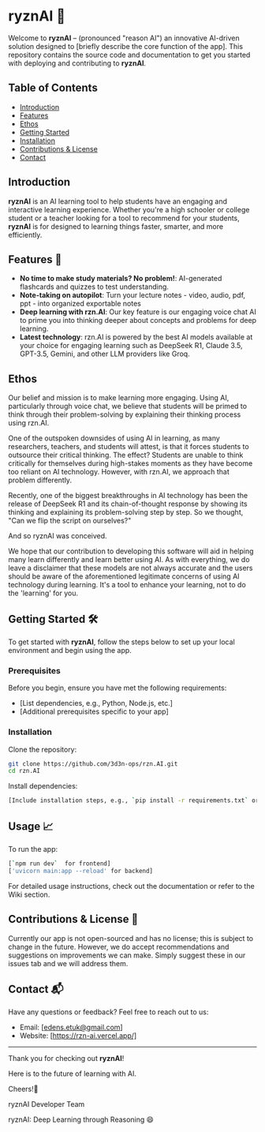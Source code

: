 # ryznAI 🤖

Welcome to **ryznAI** – (pronounced "reason AI") an innovative AI-driven solution designed to [briefly describe the core function of the app]. This repository contains the source code and documentation to get you started with deploying and contributing to **ryznAI**.

## Table of Contents

- [Introduction](#introduction)
- [Features](#features)
- [Ethos](#ethos)
- [Getting Started](#getting-started)
- [Installation](#installation)
- [Contributions & License](#contributions&license)
- [Contact](#contact)

## Introduction

**ryznAI** is an AI learning tool to help students have an engaging and interactive learning experience. Whether you're a high schooler or college student or a teacher looking for a tool to recommend for your students, **ryznAI** is for designed to learning things faster, smarter, and more efficiently.

## Features 🚀

- **No time to make study materials? No problem!**: AI-generated flashcards and quizzes to test understanding.
- **Note-taking on autopilot**: Turn your lecture notes - video, audio, pdf, ppt - into organized exportable notes
- **Deep learning with rzn.AI**: Our key feature is our engaging voice chat AI to prime you into thinking deeper about concepts and problems for deep learning.
- **Latest technology**: rzn.AI is powered by the best AI models available at your choice for engaging learning such as DeepSeek R1, Claude 3.5, GPT-3.5, Gemini, and other LLM providers like Groq.

## Ethos

Our belief and mission is to make learning more engaging. Using AI, particularly through voice chat, we believe that students will be primed to think through their problem-solving by explaining their thinking process using rzn.AI.

One of the outspoken downsides of using AI in learning, as many researchers, teachers, and students will attest, is that it forces students to outsource their critical thinking. The effect? Students are unable to think critically for themselves during high-stakes moments as they have become too reliant on AI technology. However, with rzn.AI, we approach that problem differently.

Recently, one of the biggest breakthroughs in AI technology has been the release of DeepSeek R1 and its chain-of-thought response by showing its thinking and explaining its problem-solving step by step. So we thought, "Can we flip the script on ourselves?"

And so ryznAI was conceived.

We hope that our contribution to developing this software will aid in helping many learn differently and learn better using AI. As with everything, we do leave a disclaimer that these models are not always accurate and the users should be aware of the aforementioned legitimate concerns of using AI technology during learning. It's a tool to enhance your learning, not to do the 'learning' for you.

## Getting Started 🛠️

To get started with **ryznAI**, follow the steps below to set up your local environment and begin using the app.

### Prerequisites

Before you begin, ensure you have met the following requirements:

- [List dependencies, e.g., Python, Node.js, etc.]
- [Additional prerequisites specific to your app]

### Installation

Clone the repository:

```bash
git clone https://github.com/3d3n-ops/rzn.AI.git
cd rzn.AI
```

Install dependencies:

```bash
[Include installation steps, e.g., `pip install -r requirements.txt` or `npm install`]
```

## Usage 📈

To run the app:

```bash
[`npm run dev`  for frontend]
['uvicorn main:app --reload' for backend]
```

For detailed usage instructions, check out the documentation or refer to the Wiki section.

## Contributions & License 📝

Currently our app is not open-sourced and has no license; this is subject to change in the future. However, we do accept recommendations and suggestions on improvements we can make. Simply suggest these in our issues tab and we will address them.

## Contact 📬

Have any questions or feedback? Feel free to reach out to us:

- Email: [edens.etuk@gmail.com]
- Website: [https://rzn-ai.vercel.app/]

---

Thank you for checking out **ryznAI**!

Here is to the future of learning with AI.

Cheers!🥂

ryznAI Developer Team

ryznAI: Deep Learning through Reasoning
😄

```




```

